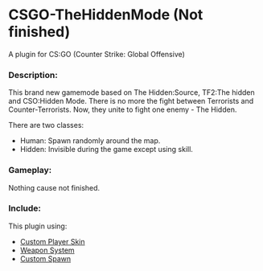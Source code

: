 # CSGO-TheHiddenMode (Not finished)
A plugin for CS:GO (Counter Strike: Global Offensive)
### Description:
This brand new gamemode based on The Hidden:Source, TF2:The hidden and CSO:Hidden Mode.
There is no more the fight between Terrorists and Counter-Terrorists. Now, they unite to fight one enemy - The Hidden.

There are two classes:
 * Human: Spawn randomly around the map.
 * Hidden: Invisible during the game except using skill.

### Gameplay:
Nothing cause not finished.

### Include:
This plugin using:
  * [Custom Player Skin](https://github.com/MitchDizzle/Custom-Player-Skins)
  * [Weapon System](https://github.com/dinhtienloc/CSGO-WeaponSystem)
  * [Custom Spawn](https://github.com/dinhtienloc/CSGO-CustomSpawn)
